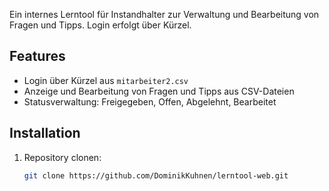 Ein internes Lerntool für Instandhalter zur Verwaltung und Bearbeitung von Fragen und Tipps. Login erfolgt über Kürzel.

## Features

- Login über Kürzel aus `mitarbeiter2.csv`
- Anzeige und Bearbeitung von Fragen und Tipps aus CSV-Dateien
- Statusverwaltung: Freigegeben, Offen, Abgelehnt, Bearbeitet

## Installation

1. Repository clonen:
   ```bash
   git clone https://github.com/DominikKuhnen/lerntool-web.git
